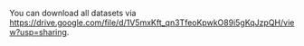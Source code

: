 You can download all datasets via https://drive.google.com/file/d/1V5mxKft_qn3TfeoKpwkO89i5gKqJzpQH/view?usp=sharing.
